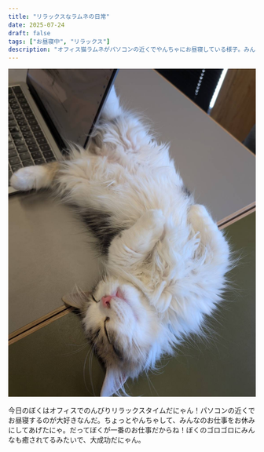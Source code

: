```yaml
---
title: "リラックスなラムネの日常"
date: 2025-07-24
draft: false
tags: ["お昼寝中", "リラックス"]
description: "オフィス猫ラムネがパソコンの近くでやんちゃにお昼寝している様子。みんなのお仕事をお休みにしてゴロゴロで癒しを提供する愛らしい日常。"
---
```


![オフィス猫ラムネがパソコンの近くでやんちゃにお昼寝しながらゴロゴロしている様子、みんなのお仕事をお休みにして癒しを提供する愛らしい日常](/images/cat-2025-07-30T12-23-53.jpg)

今日のぼくはオフィスでのんびりリラックスタイムだにゃん！パソコンの近くでお昼寝するのが大好きなんだ。ちょっとやんちゃして、みんなのお仕事をお休みにしてあげたにゃ。だってぼくが一番のお仕事だからね！ぼくのゴロゴロにみんなも癒されてるみたいで、大成功だにゃん。
